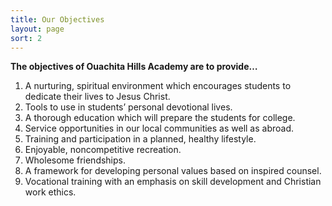 ```yaml
---
title: Our Objectives
layout: page
sort: 2
---
```

**The objectives of Ouachita Hills Academy are to provide&#8230;**

  1. A nurturing, spiritual environment which encourages students to dedicate their lives to Jesus Christ.
  2. Tools to use in students&#8217; personal devotional lives.
  3. A thorough education which will prepare the students for college.
  4. Service opportunities in our local communities as well as abroad.
  5. Training and participation in a planned, healthy lifestyle.
  6. Enjoyable, noncompetitive recreation.
  7. Wholesome friendships.
  8. A framework for developing personal values based on inspired counsel.
  9. Vocational training with an emphasis on skill development and Christian work ethics.
